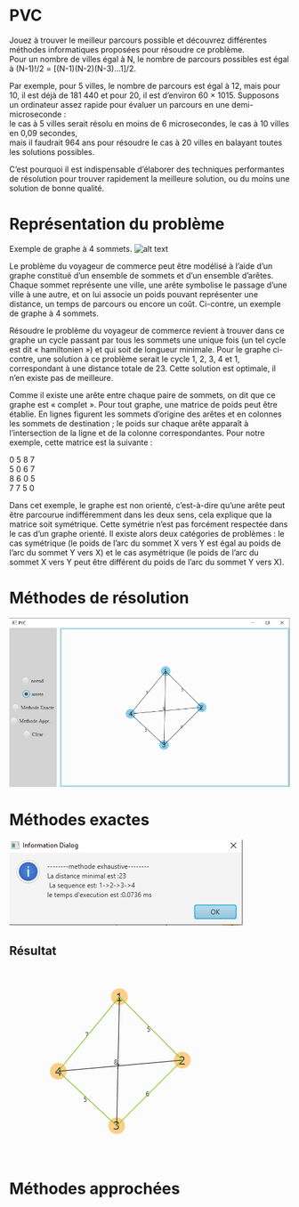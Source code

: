 # PVC 

Jouez à trouver le meilleur parcours possible et découvrez différentes méthodes informatiques proposées pour résoudre ce problème.  
Pour un nombre de villes égal à N, le nombre de parcours possibles est égal à (N-1)!/2 = [(N-1)(N-2)(N-3)…1]/2.      
      
Par exemple, pour 5 villes, le nombre de parcours est égal à 12, mais pour 10, il est déjà de 181 440 et pour 20, il est d’environ 60 × 1015. 
Supposons un ordinateur assez rapide pour évaluer un parcours en une demi-microseconde :        
le cas à 5 villes serait résolu en moins de 6 microsecondes, le cas à 10 villes en 0,09 secondes,    
mais il faudrait 964 ans pour résoudre le cas à 20 villes en balayant toutes les solutions possibles.

C’est pourquoi il est indispensable d’élaborer des techniques performantes de résolution pour trouver rapidement la meilleure solution,
ou du moins une solution de bonne qualité.    

# Représentation du problème

Exemple de graphe à 4 sommets. ![alt text](https://user-images.githubusercontent.com/43786211/112902743-7d0bd900-90de-11eb-811a-af94a2e9bb1c.png)

Le problème du voyageur de commerce peut être modélisé à l’aide d’un graphe constitué d’un ensemble de sommets et d’un ensemble d’arêtes. 
Chaque sommet représente une ville, une arête symbolise le passage d’une ville à une autre, et on lui associe un poids pouvant représenter une distance,
un temps de parcours ou encore un coût. Ci-contre, un exemple de graphe à 4 sommets.

Résoudre le problème du voyageur de commerce revient à trouver dans ce graphe un cycle passant par tous les sommets une unique fois (un tel cycle est dit « hamiltonien ») et qui soit de longueur minimale. 
Pour le graphe ci-contre, une solution à ce problème serait le cycle 1, 2, 3, 4 et 1, correspondant à une distance totale de 23. 
Cette solution est optimale, il n’en existe pas de meilleure.

Comme il existe une arête entre chaque paire de sommets, on dit que ce graphe est « complet ». Pour tout graphe, une matrice de poids peut être établie. En lignes figurent les sommets d’origine des arêtes et en colonnes les sommets de destination ; le poids sur chaque arête apparaît à l’intersection de la ligne et de la colonne correspondantes. Pour notre exemple, cette matrice est la suivante :

0	5	8	7      
5	0	6	7      
8	6	0	5     
7	7	5	0      
 

Dans cet exemple, le graphe est non orienté, c’est-à-dire qu’une arête peut être parcourue indifféremment dans les deux sens,
cela explique que la matrice soit symétrique. Cette symétrie n’est pas forcément respectée dans le cas d’un graphe orienté. 
Il existe alors deux catégories de problèmes : 
le cas symétrique (le poids de l’arc du sommet X vers Y est égal au poids de l’arc du sommet Y vers X) 
et le cas asymétrique (le poids de l’arc du sommet X vers Y peut être différent du poids de l’arc du sommet Y vers X).

# Méthodes de résolution
![alt text](https://github.com/dylanswift2018/PVC/blob/master/img/a.PNG?raw=true)
# Méthodes exactes
![alt text](https://github.com/dylanswift2018/PVC/blob/master/img/b.PNG?raw=true)
## Résultat
![alt text](https://github.com/dylanswift2018/PVC/blob/master/img/c.PNG?raw=true)
# Méthodes approchées
